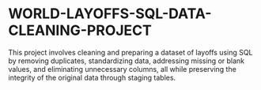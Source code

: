 # WORLD-LAYOFFS-SQL-DATA-CLEANING-PROJECT
This project involves cleaning and preparing a dataset of layoffs using SQL by removing duplicates, standardizing data, addressing missing or blank values, and eliminating unnecessary columns, all while preserving the integrity of the original data through staging tables.
